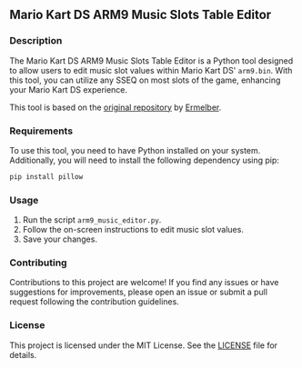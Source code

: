 ## Mario Kart DS ARM9 Music Slots Table Editor

### Description
The Mario Kart DS ARM9 Music Slots Table Editor is a Python tool designed to allow users to edit music slot values within Mario Kart DS' `arm9.bin`. With this tool, you can utilize any SSEQ on most slots of the game, enhancing your Mario Kart DS experience.

This tool is based on the [original repository](https://github.com/Ermelber/MKDS-ARM9-Music-Editor) by [Ermelber](https://github.com/Ermelber).

### Requirements
To use this tool, you need to have Python installed on your system. Additionally, you will need to install the following dependency using pip:

```bash
pip install pillow
```

### Usage
1. Run the script `arm9_music_editor.py`.
2. Follow the on-screen instructions to edit music slot values.
3. Save your changes.

### Contributing
Contributions to this project are welcome! If you find any issues or have suggestions for improvements, please open an issue or submit a pull request following the contribution guidelines.

### License
This project is licensed under the MIT License. See the [LICENSE](LICENSE) file for details.
